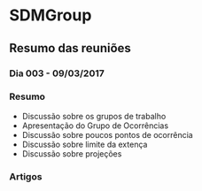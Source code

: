 # SDMGroup

## Resumo das reuniões

### Dia 003 - 09/03/2017

### Resumo
- Discussão sobre os grupos de trabalho
- Apresentação do Grupo de Ocorrências
- Discussão sobre poucos pontos de ocorrência
- Discussão sobre limite da extença
- Discussão sobre projeções

### Artigos
